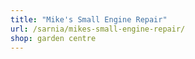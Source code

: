 ```yaml
---
title: "Mike's Small Engine Repair"
url: /sarnia/mikes-small-engine-repair/
shop: garden centre
---
```

